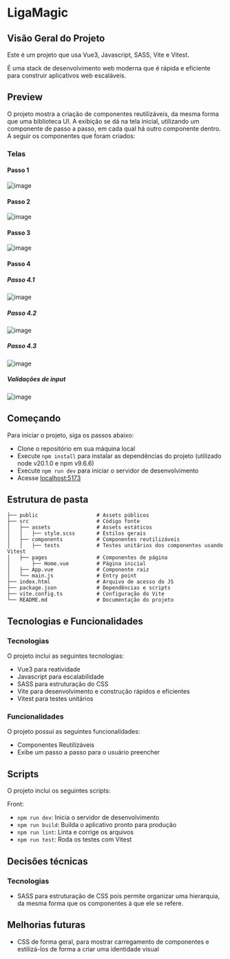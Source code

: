 # LigaMagic

## Visão Geral do Projeto

Este é um projeto que usa Vue3, Javascript, SASS, Vite e Vitest.

É uma stack de desenvolvimento web moderna que é rápida e eficiente para construir aplicativos web escaláveis.

## Preview

O projeto mostra a criação de componentes reutilizáveis, da mesma forma que uma biblioteca UI. A exibição se dá na tela inicial, utilizando um componente de passo a passo, em cada qual há outro componente dentro.
A seguir os componentes que foram criados:

### Telas

#### Passo 1

![image](https://github.com/augustopiatto/LigaMagic-ProcessoSeletivo/assets/77405968/1e51380d-1c12-4d52-a5d7-019e424af693)

#### Passo 2

![image](https://github.com/augustopiatto/LigaMagic-ProcessoSeletivo/assets/77405968/3aba9d46-f57d-405b-99cf-8ff97fcefed8)

#### Passo 3

![image](https://github.com/augustopiatto/LigaMagic-ProcessoSeletivo/assets/77405968/0aa4855a-f08d-41f5-9912-f302c565549e)

#### Passo 4

##### Passo 4.1

![image](https://github.com/augustopiatto/LigaMagic-ProcessoSeletivo/assets/77405968/8abc80ab-ddac-41ed-9035-35c6f641ed5e)

##### Passo 4.2

![image](https://github.com/augustopiatto/LigaMagic-ProcessoSeletivo/assets/77405968/6fd7931d-8c9a-4b75-b04a-490dd8941f2a)

##### Passo 4.3

![image](https://github.com/augustopiatto/LigaMagic-ProcessoSeletivo/assets/77405968/7a1a026a-7cc7-4877-b12a-0fd7d10292f6)

##### Validações de input

![image](https://github.com/augustopiatto/LigaMagic-ProcessoSeletivo/assets/77405968/99ad1a69-b53f-43bd-ba70-81cf4913cf53)

## Começando

Para iniciar o projeto, siga os passos abaixo:

- Clone o repositório em sua máquina local
- Execute `npm install` para instalar as dependências do projeto (utilizado node v20.1.0 e npm v9.6.6)
- Execute `npm run dev` para iniciar o servidor de desenvolvimento
- Acesse [localhost:5173](http://localhost:5173/)

## Estrutura de pasta

```
├── public                   # Assets públicos
├── src                      # Código fonte
│   ├── assets               # Assets estáticos
│   │   ├── style.scss       # Estilos gerais
│   ├── components           # Componentes reutilizáveis
│   │   ├── tests            # Testes unitários dos componentes usando Vitest
│   ├── pages                # Componentes de página
│       ├── Home.vue         # Página inicial
│   ├── App.vue              # Componente raiz
│   └── main.js              # Entry point
├── index.html               # Arquivo de acesso do JS
├── package.json             # Dependências e scripts
├── vite.config.ts           # Configuração do Vite
└── README.md                # Documentação do projeto
```

## Tecnologias e Funcionalidades

### Tecnologias

O projeto inclui as seguintes tecnologias:

- Vue3 para reatividade
- Javascript para escalabilidade
- SASS para estruturação do CSS
- Vite para desenvolvimento e construção rápidos e eficientes
- Vitest para testes unitários

### Funcionalidades

O projeto possui as seguintes funcionalidades:

- Componentes Reutilizáveis
- Exibe um passo a passo para o usuário preencher

## Scripts

O projeto inclui os seguintes scripts:

Front:

- `npm run dev`: Inicia o servidor de desenvolvimento
- `npm run build`: Builda o aplicativo pronto para produção
- `npm run lint`: Linta e corrige os arquivos
- `npm run test`: Roda os testes com Vitest

## Decisões técnicas

### Tecnologias

- SASS para estruturação de CSS pois permite organizar uma hierarquia, da mesma forma que os componentes à que ele se refere.

## Melhorias futuras

- CSS de forma geral, para mostrar carregamento de componentes e estilizá-los de forma a criar uma identidade visual
